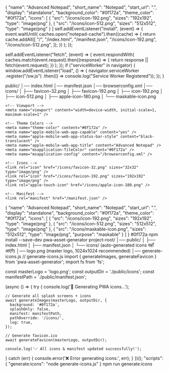 {
  "name": "Advanced Notepad",
  "short_name": "Notepad",
  "start_url": ".",
  "display": "standalone",
  "background_color": "#0f172a",
  "theme_color": "#0f172a",
  "icons": [
    {
      "src": "/icons/icon-192.png",
      "sizes": "192x192",
      "type": "image/png"
    },
    {
      "src": "/icons/icon-512.png",
      "sizes": "512x512",
      "type": "image/png"
    }
  ]
self.addEventListener("install", (event) => {
  event.waitUntil(
    caches.open("notepad-cache").then((cache) => {
      return cache.addAll([
        "/",
        "/index.html",
        "/manifest.json",
        "/icons/icon-192.png",
        "/icons/icon-512.png",
      ]);
    })
  );
});

self.addEventListener("fetch", (event) => {
  event.respondWith(
    caches.match(event.request).then((response) => {
      return response || fetch(event.request);
    })
  );
});
if ("serviceWorker" in navigator) {
  window.addEventListener("load", () => {
    navigator.serviceWorker
      .register("/sw.js")
      .then(() => console.log("Service Worker Registered"));
  });
}
<meta name="theme-color" content="#0f172a" />
<!-- Android Chrome theme -->
<meta name="theme-color" content="#0f172a" />

<!-- iOS Safari -->
<meta name="apple-mobile-web-app-capable" content="yes" />
<meta name="apple-mobile-web-app-status-bar-style" content="black-translucent" />

<!-- Windows Edge -->
<meta name="msapplication-navbutton-color" content="#0f172a" />
<!-- General viewport -->
<meta name="viewport" content="width=device-width, initial-scale=1, maximum-scale=1" />
<link rel="icon" href="/icons/favicon-32.png" sizes="32x32" type="image/png" />
<link rel="icon" href="/icons/favicon-192.png" sizes="192x192" type="image/png" />
<link rel="apple-touch-icon" href="/icons/apple-icon-180.png" />
<link rel="manifest" href="/manifest.json" />
public/
│── index.html
│── manifest.json
│── browserconfig.xml
│── icons/
│     ├── favicon-32.png
│     ├── favicon-192.png
│     ├── icon-192.png
│     ├── icon-512.png
│     ├── apple-icon-180.png
│     └── maskable-icon.png
<!DOCTYPE html>
<html lang="en">
  <head>
    <meta charset="utf-8" />
    <title>Advanced Notepad</title>

    <!-- Viewport -->
    <meta name="viewport" content="width=device-width, initial-scale=1, maximum-scale=1" />

    <!-- Theme Colors -->
    <meta name="theme-color" content="#0f172a" />
    <meta name="apple-mobile-web-app-capable" content="yes" />
    <meta name="apple-mobile-web-app-status-bar-style" content="black-translucent" />
    <meta name="apple-mobile-web-app-title" content="Advanced Notepad" />
    <meta name="msapplication-TileColor" content="#0f172a" />
    <meta name="msapplication-config" content="/browserconfig.xml" />

    <!-- Icons -->
    <link rel="icon" href="/icons/favicon-32.png" sizes="32x32" type="image/png" />
    <link rel="icon" href="/icons/favicon-192.png" sizes="192x192" type="image/png" />
    <link rel="apple-touch-icon" href="/icons/apple-icon-180.png" />

    <!-- Manifest -->
    <link rel="manifest" href="/manifest.json" />
  </head>
  <body>
    <div id="root"></div>
  </body>
</html>
{
  "name": "Advanced Notepad",
  "short_name": "Notepad",
  "start_url": ".",
  "display": "standalone",
  "background_color": "#0f172a",
  "theme_color": "#0f172a",
  "icons": [
    {
      "src": "/icons/icon-192.png",
      "sizes": "192x192",
      "type": "image/png"
    },
    {
      "src": "/icons/icon-512.png",
      "sizes": "512x512",
      "type": "image/png"
    },
    {
      "src": "/icons/maskable-icon.png",
      "sizes": "512x512",
      "type": "image/png",
      "purpose": "maskable"
    }
  ]
}
<?xml version="1.0" encoding="utf-8"?>
<browserconfig>
  <msapplication>
    <tile>
      <square150x150logo src="/icons/icon-192.png"/>
      <TileColor>#0f172a</TileColor>
    </tile>
  </msapplication>
</browserconfig>
npm install --save-dev pwa-asset-generator
project-root/
│── public/
│    ├── index.html
│    ├── manifest.json
│    └── icons/   (auto-generated icons यहाँ आएंगे)
│── logo.png       (master logo, 1024x1024 recommended)
│── generate-icons.js
// generate-icons.js
import { generateImages, generateFavicon } from 'pwa-asset-generator';
import fs from 'fs';

const masterLogo = 'logo.png';
const outputDir = './public/icons';
const manifestPath = './public/manifest.json';

(async () => {
  try {
    console.log('🚀 Generating PWA icons...');

    // Generate all splash screens + icons
    await generateImages(masterLogo, outputDir, {
      background: '#0f172a',
      splashOnly: false,
      manifest: manifestPath,
      pathOverride: '/icons/',
      log: true,
    });

    // Generate favicon.ico
    await generateFavicon(masterLogo, outputDir);

    console.log('✅ All icons & manifest updated successfully!');
  } catch (err) {
    console.error('❌ Error generating icons:', err);
  }
})();
"scripts": {
  "generate:icons": "node generate-icons.js"
}
npm run generate:icons
